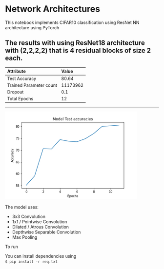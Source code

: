 

# Network Architectures
This notebook implements CIFAR10 classification using ResNet NN architecture using PyTorch 

The results with using ResNet18 architecture with (2,2,2,2)
 that is 4 residual blocks of size 2 each. 
----
| Attribute | Value |
|:--- | :--- |
| Test Accuracy | 80.64 |
| Trained Parameter count   |11173962 |
| Dropout | 0.1 |
| Total Epochs | 12 |

----

![](Accuracies.png)

The model uses:
* 3x3 Convolution
* 1x1 / Pointwise Convolution
* Dilated / Atrous Convolution
* Depthwise Separable Convolution
* Max Pooling

To run 


You can install dependencies using  
`$ pip install -r req.txt`

